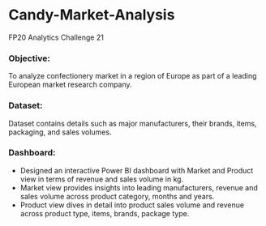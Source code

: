 # Candy-Market-Analysis 
FP20 Analytics Challenge 21 
### Objective: 
To analyze confectionery market in a region of Europe as part of a leading European market research company. 
### Dataset: 
Dataset contains details such as major manufacturers, their brands, items, packaging, and sales volumes. 
### Dashboard:
- Designed an interactive Power BI dashboard with Market and Product view in terms of revenue and sales volume in kg.
- Market view provides insights into leading manufacturers, revenue and sales volume across product category, months and years.
- Product view dives in detail into product sales volume and revenue across product type, items, brands, package type.
